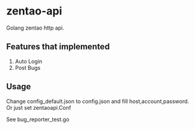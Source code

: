 # zentao-api
Golang zentao http api.

## Features that implemented
1. Auto Login
1. Post Bugs

## Usage
Change config_default.json to config.json and fill host,account,password. Or just set zentaoapi.Conf

See bug_reporter_test.go



